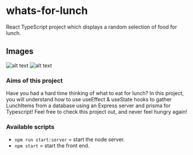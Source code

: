 # whats-for-lunch
React TypeScript project which displays a random selection of food for lunch.

## Images
![alt text](https://i.imgur.com/FtRJFfU.png)
![alt text](https://i.imgur.com/djw7GTR.png)

### Aims of this project
Have you had a hard time thinking of what to eat for lunch? 
In this project, you will understand how to use useEffect & useState hooks to gather LunchItems from a database using an Express server and prisma for Typescript!
Feel free to check this project out, and never feel hungry again!

### Available scripts

- `npm run start:server` = start the node server.
- `npm start` = start the front end.
